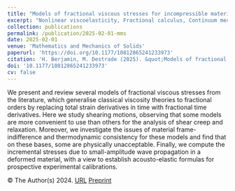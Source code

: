 ```yaml
---
title: "Models of fractional viscous stresses for incompressible materials"
excerpt: "Nonlinear viscoelasticity, Fractional calculus, Continuum mechanics, Rheology"
collection: publications
permalink: /publication/2025-02-01-mms
date: 2025-02-01
venue: 'Mathematics and Mechanics of Solids'
paperurl: 'https://doi.org/10.1177/10812865241233973'
citation: 'H. Berjamin, M. Destrade (2025). &quot;Models of fractional viscous stresses for incompressible materials&quot;, <i>Mathematics and Mechanics of Solids</i> 30(2), 540-555.'
doi: '10.1177/10812865241233973'
cv: false
---
```


We present and review several models of fractional viscous stresses from the literature, which generalise classical viscosity theories to fractional orders by replacing total strain derivatives in time with fractional time derivatives. Here we study shearing motions, observing that some models are more convenient to use than others for the analysis of shear creep and relaxation. Moreover, we investigate the issues of material frame-indifference and thermodynamic consistency for these models and find that on these bases, some are physically unacceptable. Finally, we compute the incremental stresses due to small-amplitude wave propagation in a deformed material, with a view to establish acousto-elastic formulas for prospective experimental calibrations. 

© The Author(s) 2024. [URL](https://journals.sagepub.com/doi/10.1177/10812865241233973) [Preprint](https://doi.org/10.48550/arXiv.2311.00414)